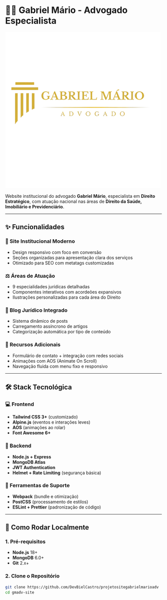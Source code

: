 # 🧑‍⚖️ Gabriel Mário - Advogado Especialista

![Preview do Site](assets/img/logo-dourada-transparente.webp)

Website institucional do advogado **Gabriel Mário**, especialista em **Direito Estratégico**, com atuação nacional nas áreas de **Direito da Saúde, Imobiliário e Previdenciário**.

---

## ✨ Funcionalidades

### 📌 Site Institucional Moderno
- Design responsivo com foco em conversão
- Seções organizadas para apresentação clara dos serviços
- Otimizado para SEO com metatags customizadas

### ⚖️ Áreas de Atuação
- 9 especialidades jurídicas detalhadas
- Componentes interativos com acordeões expansivos
- Ilustrações personalizadas para cada área do Direito

### 📰 Blog Jurídico Integrado
- Sistema dinâmico de posts
- Carregamento assíncrono de artigos
- Categorização automática por tipo de conteúdo

### 🔧 Recursos Adicionais
- Formulário de contato + integração com redes sociais
- Animações com AOS (Animate On Scroll)
- Navegação fluida com menu fixo e responsivo

---

## 🛠️ Stack Tecnológica

### 💻 Frontend
- **Tailwind CSS 3+** (customizado)
- **Alpine.js** (eventos e interações leves)
- **AOS** (animações ao rolar)
- **Font Awesome 6+**

### 🧠 Backend
- **Node.js + Express**
- **MongoDB Atlas**
- **JWT Authentication**
- **Helmet + Rate Limiting** (segurança básica)

### 🧰 Ferramentas de Suporte
- **Webpack** (bundle e otimização)
- **PostCSS** (processamento de estilos)
- **ESLint + Prettier** (padronização de código)

---

## 🚀 Como Rodar Localmente

### 1. Pré-requisitos
- **Node.js** 18+
- **MongoDB** 6.0+
- **Git** 2.x+

### 2. Clone o Repositório
```bash
git clone https://github.com/DevBielCastro/projetositegabrielmarioadv
cd gmadv-site